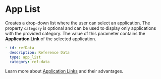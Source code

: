 # App List

Creates a drop-down list where the user can select an application. The property `category` is optional and can be used to display only applications with the provided category. The value of this parameter contains the **Application Link** of the selected application.

```yaml
- id: refData
  description: Reference Data
  type: app_list
  category: ref-data
```

Learn more about [Application Links](/tutorials/application-links) and their advantages.

